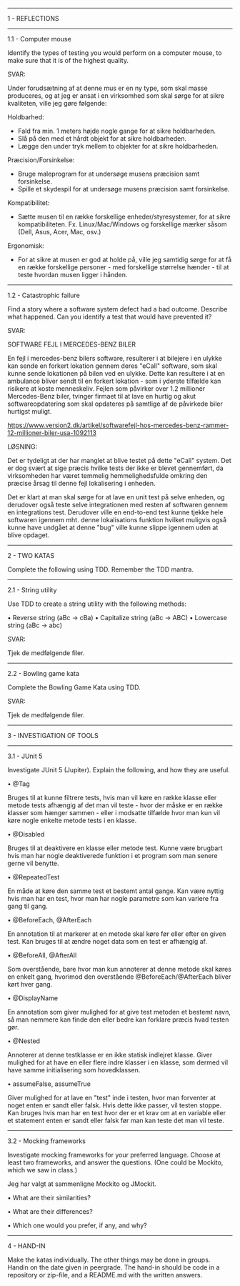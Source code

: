 ------------------------------------------------------------------------


1 - REFLECTIONS

------------------------------------------------------------------------

1.1 - Computer mouse 

Identify the types of testing you would perform on a computer mouse, 
to make sure that it is of the highest quality.

SVAR:

Under forudsætning af at denne mus er en ny type, som skal masse produceres, og at jeg er ansat
i en virksomhed som skal sørge for at sikre kvaliteten, ville jeg gøre følgende:

Holdbarhed:
- Fald fra min. 1 meters højde nogle gange for at sikre holdbarheden.
- Slå på den med et hårdt objekt for at sikre holdbarheden. 
- Lægge den under tryk mellem to objekter for at sikre holdbarheden.

Præcision/Forsinkelse:
- Bruge maleprogram for at undersøge musens præcision samt forsinkelse.
- Spille et skydespil for at undersøge musens præcision samt forsinkelse.

Kompatibilitet:
- Sætte musen til en række forskellige enheder/styresystemer, for at sikre kompatibiliteten.
Fx. Linux/Mac/Windows og forskellige mærker såsom (Dell, Asus, Acer, Mac, osv.)

Ergonomisk:
- For at sikre at musen er god at holde på, ville jeg samtidig sørge for at få en række forskellige
personer - med forskellige størrelse hænder - til at teste hvordan musen ligger i hånden.

--------------------------------------------------------------------------

1.2 - Catastrophic failure 

Find a story where a software system defect had a bad outcome. 
Describe what happened. 
Can you identify a test that would have prevented it? 

SVAR:

SOFTWARE FEJL I MERCEDES-BENZ BILER

En fejl i mercedes-benz bilers software, resulterer i at bilejere i en ulykke kan sende en forkert
lokation gennem deres "eCall" software, som skal kunne sende lokationen på bilen ved en ulykke.
Dette kan resultere i at en ambulance bliver sendt til en forkert lokation - som i yderste tilfælde
kan risikere at koste menneskeliv.
Fejlen som påvirker over 1.2 millioner Mercedes-Benz biler, tvinger firmaet til at lave en hurtig og
akut softwareopdatering som skal opdateres på samtlige af de påvirkede biler hurtigst muligt.

https://www.version2.dk/artikel/softwarefejl-hos-mercedes-benz-rammer-12-millioner-biler-usa-1092113

LØSNING:

Det er tydeligt at der har manglet at blive testet på dette "eCall" system. 
Det er dog svært at sige præcis hvilke tests der ikke er blevet gennemført, da virksomheden har været
temmelig hemmelighedsfulde omkring den præcise årsag til denne fejl lokalisering i enheden.

Det er klart at man skal sørge for at lave en unit test på selve enheden, og derudover også teste selve
integrationen med resten af softwaren gennem en integrations test.
Derudover ville en end-to-end test kunne tjekke hele softwaren igennem mht. denne lokalisations funktion
hvilket muligvis også kunne have undgået at denne "bug" ville kunne slippe igennem uden at blive opdaget.

--------------------------------------------------------------------------

2 - TWO KATAS 

Complete the following using TDD. 
Remember the TDD mantra.

--------------------------------------------------------------------------

2.1 - String utility

Use TDD to create a string utility with the following methods:

• Reverse string (aBc -> cBa)
• Capitalize string (aBc -> ABC)
• Lowercase string (aBc -> abc)

SVAR:

Tjek de medfølgende filer.

--------------------------------------------------------------------------

2.2 - Bowling game kata 

Complete the Bowling Game Kata using TDD. 

SVAR:

Tjek de medfølgende filer.

--------------------------------------------------------------------------

3 - INVESTIGATION OF TOOLS 

--------------------------------------------------------------------------

3.1 - JUnit 5 

Investigate JUnit 5 (Jupiter). 
Explain the following, and how they are useful. 

• @Tag 

Bruges til at kunne filtrere tests, hvis man vil køre en række klasse
eller metode tests afhængig af det man vil teste - hvor der måske er en række
klasser som hænger sammen - eller i modsatte tilfælde hvor man kun vil 
køre nogle enkelte metode tests i en klasse.

• @Disabled 

Bruges til at deaktivere en klasse eller metode test.
Kunne være brugbart hvis man har nogle deaktiverede funktion i et program
som man senere gerne vil benytte.

• @RepeatedTest 

En måde at køre den samme test et bestemt antal gange.
Kan være nyttig hvis man har en test, hvor man har nogle parametre som kan
variere fra gang til gang.

• @BeforeEach, @AfterEach 

En annotation til at markerer at en metode skal køre før eller efter en given
test.
Kan bruges til at ændre noget data som en test er afhængig af.

• @BeforeAll, @AfterAll 

Som overstående, bare hvor man kun annoterer at denne metode skal køres en 
enkelt gang, hvorimod den overstående @BeforeEach/@AfterEach bliver kørt hver
gang.

• @DisplayName 

En annotation som giver mulighed for at give test metoden et bestemt navn, så
man nemmere kan finde den eller bedre kan forklare præcis hvad testen gør.

• @Nested 

Annoterer at denne testklasse er en ikke statisk indlejret klasse.
Giver mulighed for at have en eller flere indre klasser i en klasse, som 
dermed vil have samme initialisering som hovedklassen.

• assumeFalse, assumeTrue 

Giver mulighed for at lave en "test" inde i testen, hvor man forventer at 
noget enten er sandt eller falsk.
Hvis dette ikke passer, vil testen stoppe.
Kan bruges hvis man har en test hvor der er et krav om at en variable eller 
et statement enten er sandt eller falsk før man kan teste det man vil teste.

--------------------------------------------------------------------------

3.2 - Mocking frameworks 

Investigate mocking frameworks for your preferred language. 
Choose at least two frameworks, and answer the questions.
(One could be Mockito, which we saw in class.) 

Jeg har valgt at sammenligne Mockito og JMockit.

• What are their similarities? 



• What are their differences? 



• Which one would you prefer, if any, and why? 



--------------------------------------------------------------------------

4 - HAND-IN

Make the katas individually. 
The other things may be done in groups. 
Handin on the date given in peergrade. 
The hand-in should be code in a repository or zip-file, and a README.md with the written answers.